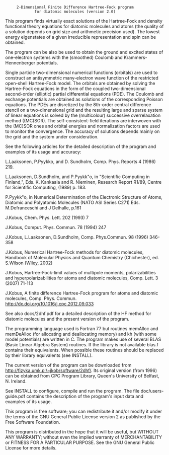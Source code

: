                                                                               
         2-Dimensional Finite Difference Hartree-Fock program                 
                 for diatomic molecules (version 2.0)                              
                                                                            

This program finds virtually exact solutions of the Hartree-Fock and density functional
theory equations for diatomic molecules and atoms (the quality of a solution depends on
grid size and arithmetic precision used). The lowest energy eigenstates of a given
irreducible representation and spin can be obtained.

The program can be also be used to obtain the ground and excited states of one-electron
systems with the (smoothed) Coulomb and Krammers-Hennenberger potentials.

Single particle two-dimensional numerical functions (orbitals) are used to construct an
antisymmetric many-electron wave function of the restricted open-shell Hartree-Fock
model. The orbitals are obtained by solving the Hartree-Fock equations in the form of the
coupled two-dimensional second-order (elliptic) partial differential equations (PDE). The
Coulomb and exchange potentials are obtained as solutions of the corresponding Poisson
equations. The PDEs are disretized by the 8th-order central difference stencil on a
two-dimensional grid and the resulting large and sparse system of linear equations is
solved by the (multicolour) successive overrelaxation method ((MC)SOR). The
self-consistent-field iterations are interwoven with the (MC)SOR ones and orbital energies
and normalization factors are used to monitor the convergence. The accuracy of solutions
depends mainly on the grid and the system under consideration.

See the following articles for the detailed description of the program and examples of its
usage and accuracy:

  L.Laaksonen, P.Pyykko, and D. Sundholm, Comp. Phys. Reports 4 (1986) 219.

  L.Laaksonen, D.Sundholm, and P.Pyykk\"o, in "Scientific Computing in Finland,",
  Eds. K. Kankaala and R. Nieminen, Research Report R1/89, Centre for Scientific
  Computing, (1989) p. 183.

  P.Pyykk\"o, in Numerical Determination of the Electronic Structure of Atoms, Diatomic
  and Polyatomic Molecules (NATO ASI Series C271) Eds. M.Defranceschi and J Delhalle,
  p.161

  J.Kobus, Chem. Phys. Lett. 202 (1993) 7

  J.Kobus, Comput. Phys. Commun. 78 (1994) 247

  J.Kobus, L.Laaksonen, D.Sundholm, Comp. Phys.Commun. 98 (1996) 346-358 

  J.Kobus, Numerical Hartree-Fock methods for diatomic molecules, Handbook of Molecular
  Physics and Quantum Chemistry (Chichester), ed. S.Wilson (Wiley, 2002)

  J.Kobus, Hartree-Fock-limit values of multipole moments, polarizabilities and
  hyperpolarizabilities for atoms and diatomic molecules, Comp. Lett. 3 (2007) 71-113

  J.Kobus, A finite difference Hartree-Fock program for atoms and diatomic molecules, 
  Comp. Phys. Commun. http://dx.doi.org/10.1016/j.cpc.2012.09.033

See also docs/2dhf.pdf for a detailed description of the HF method for diatomic molecules
and the present version of the program.  

The programming language used is Fortran 77 but routines memAlloc and memDeAlloc (for
allocating and deallocating memory) and kh (with some model potentials) are written in
C. The program makes use of several BLAS (Basic Linear Algebra System) routines. If the
library is not available blas.f contains their equivalents. When possible these routines
should be replaced by their library equivalents (see INSTALL).

The current version of the program can be downloaded from
http://fizyka.umk.pl/~jkob/software/2dhf/. Its original version (from 1996) can be
obtained from CPC Program Library, Queen's University of Belfast, N. Ireland.

See INSTALL to configure, compile and run the program. The file doc/users-guide.pdf
contains the description of the program's input data and examples of its usage.

This program is free software; you can redistribute it and/or modify it under the terms of
the GNU General Public License version 2 as published by the Free Software Foundation.
                                                                      
This program is distributed in the hope that it will be useful, but WITHOUT ANY WARRANTY;
without even the implied warranty of MERCHANTABILITY or FITNESS FOR A PARTICULAR PURPOSE.
See the GNU General Public License for more details.
